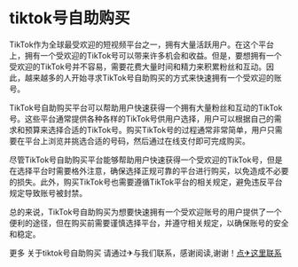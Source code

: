 # tiktok号自助购买

TikTok作为全球最受欢迎的短视频平台之一，拥有大量活跃用户。在这个平台上，拥有一个受欢迎的TikTok号可以带来许多机会和收益。但是，要想拥有一个受欢迎的TikTok号并不容易，需要花费大量时间和精力来积累粉丝和互动。因此，越来越多的人开始寻求TikTok号自助购买的方式来快速拥有一个受欢迎的账号。

TikTok号自助购买平台可以帮助用户快速获得一个拥有大量粉丝和互动的TikTok号。这些平台通常提供各种各样的TikTok号供用户选择，用户可以根据自己的需求和预算来选择合适的TikTok号。购买TikTok号的过程通常非常简单，用户只需要在平台上浏览并挑选合适的号码，然后通过在线支付即可完成购买。

尽管TikTok号自助购买平台能够帮助用户快速获得一个受欢迎的TikTok号，但是在选择平台时需要格外注意，确保选择正规可靠的平台进行购买，以免造成不必要的损失。此外，购买TikTok号也需要遵循TikTok平台的相关规定，避免违反平台规定导致账号被封禁。

总的来说，TikTok号自助购买为想要快速拥有一个受欢迎账号的用户提供了一个便利的途径，但在购买前需要谨慎选择平台，并遵守相关规定，以确保账号的安全和稳定。

更多 关于tiktok号自助购买 请通过✈与我们联系，感谢阅读,谢谢！[点✈这里联系](https://sms.k02.cc)